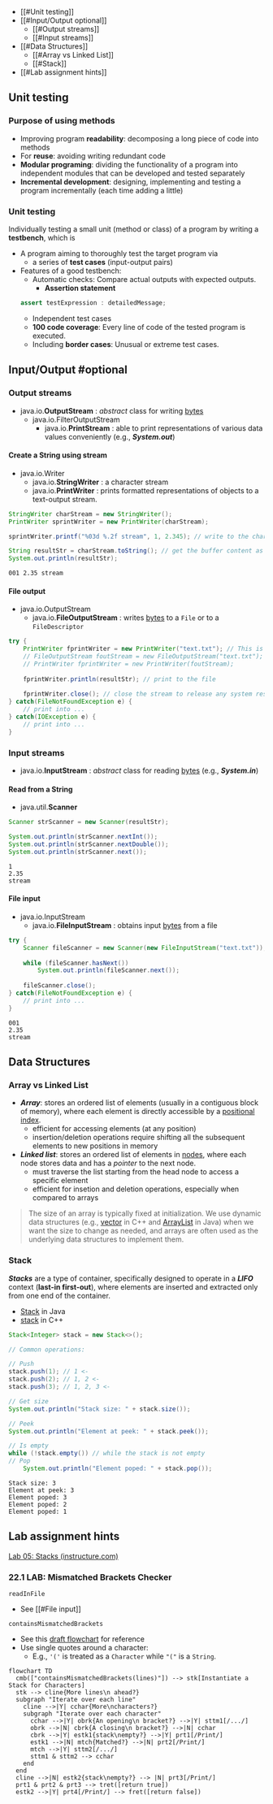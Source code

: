 - [[#Unit testing]]
- [[#Input/Output optional]]
  - [[#Output streams]]
  - [[#Input streams]]
- [[#Data Structures]]
  - [[#Array vs Linked List]]
  - [[#Stack]]
- [[#Lab assignment hints]]

## Unit testing
### Purpose of using methods
- Improving program **readability**: decomposing a long piece of code into methods
- For **reuse**: avoiding writing redundant code
- **Modular programing**: dividing the functionality of a program into independent modules that can be developed and tested separately
- **Incremental development**: designing, implementing and testing a program incrementally (each time adding a little)

### Unit testing
Individually testing a small unit (method or class) of a program by writing a **testbench**, which is
- A program aiming to thoroughly test the target program via
  - a series of **test cases** (input-output pairs)
- Features of a good testbench:
  - Automatic checks: Compare actual outputs with expected outputs.
    - **Assertion statement**
  ```java
  assert testExpression : detailedMessage;
  ```
  - Independent test cases
  - **100 code coverage**: Every line of code of the tested program is executed.
  - Including **border cases**: Unusual or extreme test cases.


## Input/Output #optional
### Output streams
- java.io.**OutputStream** : *abstract* class for writing <u>bytes</u>
  - java.io.FilterOutputStream
    - java.io.**PrintStream** : able to print representations of various data values conveniently (e.g., __*System.out*__)

#### Create a String using stream
- java.io.Writer
  - java.io.**StringWriter** : a character stream
  - java.io.**PrintWriter** : prints formatted representations of objects to a text-output stream.


```Java
StringWriter charStream = new StringWriter();
PrintWriter sprintWriter = new PrintWriter(charStream);

sprintWriter.printf("%03d %.2f stream", 1, 2.345); // write to the character stream

String resultStr = charStream.toString(); // get the buffer content as a String
System.out.println(resultStr);
```

    001 2.35 stream


#### File output
- java.io.OutputStream
  - java.io.**FileOutputStream** : writes <u>bytes</u> to a `File` or to a `FileDescriptor`


```Java
try {
    PrintWriter fprintWriter = new PrintWriter("text.txt"); // This is equivalent to:
    // FileOutputStream foutStream = new FileOutputStream("text.txt");
    // PrintWriter fprintWriter = new PrintWriter(foutStream);
    
    fprintWriter.println(resultStr); // print to the file
    
    fprintWriter.close(); // close the stream to release any system resources associated with it
} catch(FileNotFoundException e) {
    // print into ...
} catch(IOException e) {
    // print into ...
}
```

### Input streams
- java.io.**InputStream** : *abstract* class for reading <u>bytes</u> (e.g., __*System.in*__)

#### Read from a String
- java.util.**Scanner**


```Java
Scanner strScanner = new Scanner(resultStr);

System.out.println(strScanner.nextInt());
System.out.println(strScanner.nextDouble());
System.out.println(strScanner.next());
```

    1
    2.35
    stream


#### File input
- java.io.InputStream
  - java.io.**FileInputStream** : obtains input <u>bytes</u> from a file


```Java
try {
    Scanner fileScanner = new Scanner(new FileInputStream("text.txt"));
    
    while (fileScanner.hasNext())
        System.out.println(fileScanner.next());
    
    fileScanner.close();
} catch(FileNotFoundException e) {
    // print into ...
}
```

    001
    2.35
    stream


## Data Structures
### Array vs Linked List
- **_Array_**: stores an ordered list of elements (usually in a contiguous block of memory), where each element is directly accessible by a <u>positional index</u>.
  - efficient for accessing elements (at any position)
  - insertion/deletion operations require shifting all the subsequent elements to new positions in memory
- **_Linked list_**: stores an ordered list of elements in <u>nodes</u>, where each node stores data and has a _pointer_ to the next node.
  - must traverse the list starting from the head node to access a specific element
  - efficient for insetion and deletion operations, especially when compared to arrays

> The size of an array is typically fixed at initialization. We use dynamic data structures (e.g., [vector](https://cplusplus.com/reference/vector/vector/) in C++ and [ArrayList](https://docs.oracle.com/en/java/javase/19/docs/api/java.base/java/util/ArrayList.html) in Java) when we want the size to change as needed, and arrays are often used as the underlying data structures to implement them.

### Stack
**_Stacks_** are a type of container, specifically designed to operate in a **_LIFO_** context (**last-in first-out**), where elements are inserted and extracted only from one end of the container.

- [Stack](https://docs.oracle.com/en/java/javase/19/docs/api/java.base/java/util/Stack.html) in Java
- [stack](https://cplusplus.com/reference/stack/stack/) in C++


```Java
Stack<Integer> stack = new Stack<>();

// Common operations:

// Push
stack.push(1); // 1 <-
stack.push(2); // 1, 2 <-
stack.push(3); // 1, 2, 3 <-

// Get size
System.out.println("Stack size: " + stack.size());

// Peek
System.out.println("Element at peek: " + stack.peek());

// Is empty
while (!stack.empty()) // while the stack is not empty
// Pop
    System.out.println("Element poped: " + stack.pop());
```

    Stack size: 3
    Element at peek: 3
    Element poped: 3
    Element poped: 2
    Element poped: 1


## Lab assignment hints
[Lab 05: Stacks (instructure.com)](https://tulane.instructure.com/courses/2271434/assignments/14343174)

### 22.1 LAB: Mismatched Brackets Checker
`readInFile`
- See [[#File input]]

`containsMismatchedBrackets`
- See this [draft flowchart](https://wavetulane-my.sharepoint.com/:u:/g/personal/xli71_tulane_edu/EbSxmJiA9FhHon7neqeYunQBiuKBLiSlmW0FLqaa731MuA?e=2Y6ipj) for reference
- Use single quotes around a character:
  - E.g., `'('` is treated as a `Character` while `"("` is a `String`.

```mermaid
flowchart TD
  cmb(["containsMismatchedBrackets(lines)"]) --> stk[Instantiate a Stack for Characters]
  stk --> cline{More lines\n ahead?}
  subgraph "Iterate over each line"
    cline -->|Y| cchar{More\ncharacters?}
    subgraph "Iterate over each character"
      cchar -->|Y| obrk{An opening\n bracket?} -->|Y| sttm1[/.../]
      obrk -->|N| cbrk{A closing\n bracket?} -->|N| cchar
      cbrk -->|Y| estk1{stack\nempty?} -->|Y| prt1[/Print/]
      estk1 -->|N| mtch{Matched?} -->|N| prt2[/Print/]
      mtch -->|Y| sttm2[/.../]
      sttm1 & sttm2 --> cchar
    end
  end
  cline -->|N| estk2{stack\nempty?} --> |N| prt3[/Print/]
  prt1 & prt2 & prt3 --> tret([return true])
  estk2 -->|Y| prt4[/Print/] --> fret([return false])
```


